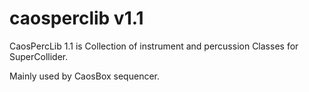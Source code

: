 caosperclib v1.1
================

CaosPercLib 1.1 is Collection of instrument and percussion Classes for SuperCollider.

Mainly used by CaosBox sequencer.


